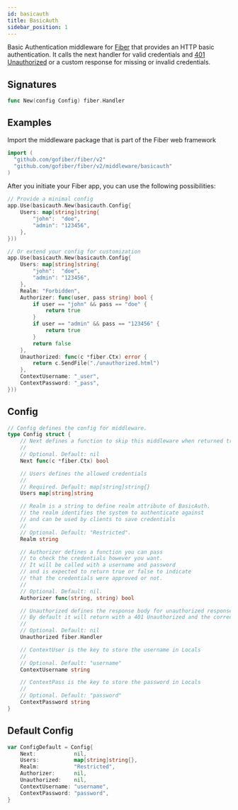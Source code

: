 ```yaml
---
id: basicauth
title: BasicAuth
sidebar_position: 1
---
```


Basic Authentication middleware for [Fiber](https://github.com/gofiber/fiber) that provides an HTTP basic authentication. It calls the next handler for valid credentials and [401 Unauthorized](https://developer.mozilla.org/en-US/docs/Web/HTTP/Status/401) or a custom response for missing or invalid credentials.

## Signatures

```go
func New(config Config) fiber.Handler
```

## Examples

Import the middleware package that is part of the Fiber web framework

```go
import (
  "github.com/gofiber/fiber/v2"
  "github.com/gofiber/fiber/v2/middleware/basicauth"
)
```

After you initiate your Fiber app, you can use the following possibilities:

```go
// Provide a minimal config
app.Use(basicauth.New(basicauth.Config{
    Users: map[string]string{
        "john":  "doe",
        "admin": "123456",
    },
}))

// Or extend your config for customization
app.Use(basicauth.New(basicauth.Config{
    Users: map[string]string{
        "john":  "doe",
        "admin": "123456",
    },
    Realm: "Forbidden",
    Authorizer: func(user, pass string) bool {
        if user == "john" && pass == "doe" {
            return true
        }
        if user == "admin" && pass == "123456" {
            return true
        }
        return false
    },
    Unauthorized: func(c *fiber.Ctx) error {
        return c.SendFile("./unauthorized.html")
    },
    ContextUsername: "_user",
    ContextPassword: "_pass",
}))
```

## Config

```go
// Config defines the config for middleware.
type Config struct {
    // Next defines a function to skip this middleware when returned true.
    //
    // Optional. Default: nil
    Next func(c *fiber.Ctx) bool

    // Users defines the allowed credentials
    //
    // Required. Default: map[string]string{}
    Users map[string]string

    // Realm is a string to define realm attribute of BasicAuth.
    // the realm identifies the system to authenticate against
    // and can be used by clients to save credentials
    //
    // Optional. Default: "Restricted".
    Realm string

    // Authorizer defines a function you can pass
    // to check the credentials however you want.
    // It will be called with a username and password
    // and is expected to return true or false to indicate
    // that the credentials were approved or not.
    //
    // Optional. Default: nil.
    Authorizer func(string, string) bool

    // Unauthorized defines the response body for unauthorized responses.
    // By default it will return with a 401 Unauthorized and the correct WWW-Auth header
    //
    // Optional. Default: nil
    Unauthorized fiber.Handler

    // ContextUser is the key to store the username in Locals
    //
    // Optional. Default: "username"
    ContextUsername string

    // ContextPass is the key to store the password in Locals
    //
    // Optional. Default: "password"
    ContextPassword string
}
```

## Default Config

```go
var ConfigDefault = Config{
    Next:            nil,
    Users:           map[string]string{},
    Realm:           "Restricted",
    Authorizer:      nil,
    Unauthorized:    nil,
    ContextUsername: "username",
    ContextPassword: "password",
}
```
